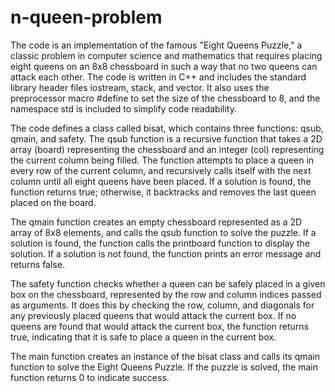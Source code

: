 # n-queen-problem
The code is an implementation of the famous "Eight Queens Puzzle," a classic problem in computer science and mathematics that requires placing eight queens on an 8x8 chessboard in such a way that no two queens can attack each other. The code is written in C++ and includes the standard library header files iostream, stack, and vector. It also uses the preprocessor macro #define to set the size of the chessboard to 8, and the namespace std is included to simplify code readability.

The code defines a class called bisat, which contains three functions: qsub, qmain, and safety. The qsub function is a recursive function that takes a 2D array (board) representing the chessboard and an integer (col) representing the current column being filled. The function attempts to place a queen in every row of the current column, and recursively calls itself with the next column until all eight queens have been placed. If a solution is found, the function returns true; otherwise, it backtracks and removes the last queen placed on the board.

The qmain function creates an empty chessboard represented as a 2D array of 8x8 elements, and calls the qsub function to solve the puzzle. If a solution is found, the function calls the printboard function to display the solution. If a solution is not found, the function prints an error message and returns false.

The safety function checks whether a queen can be safely placed in a given box on the chessboard, represented by the row and column indices passed as arguments. It does this by checking the row, column, and diagonals for any previously placed queens that would attack the current box. If no queens are found that would attack the current box, the function returns true, indicating that it is safe to place a queen in the current box.

The main function creates an instance of the bisat class and calls its qmain function to solve the Eight Queens Puzzle. If the puzzle is solved, the main function returns 0 to indicate success.
